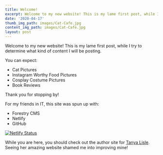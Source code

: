 ```yaml
---
title: Welcome!
excerpt: Welcome to my new website! This is my lame first post, while I try to determine what kind of content I will be posting.
date: '2020-04-17'
thumb_img_path: images/Cat-Cafe.jpg
content_img_path: images/Cat-Cafe.jpg
layout: post
---
```


Welcome to my new website! This is my lame first post, while I try to determine what kind of content I will be posting.

You can expect:

* Cat Pictures
* Instagram Worthy Food Pictures
* Cosplay Costume Pictures
* Book Reviews

Thank you for stopping by!

For my friends in IT, this site was spun up with:

- Forestry CMS
- Netlify
- GitHub

[![Netlify Status](https://api.netlify.com/api/v1/badges/4187dbcf-f661-4163-bf96-e954351c81e9/deploy-status)](https://app.netlify.com/sites/melissa-kendall-author-a32b7/deploys)

While you are here, you should check out the author site for [Tanya Lisle](http://tanyalisle.com/). Seeing her amazing website shamed me into improving mine!